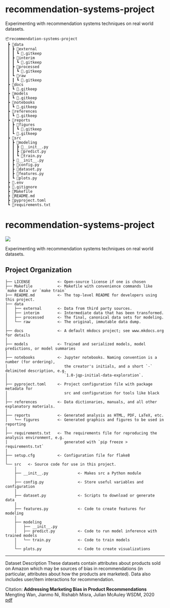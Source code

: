 # recommendation-systems-project
 Experimenting with recommendation systems techniques on real world datasets.

```
📦recommendation-systems-project
 ┣ 📂data
 ┃ ┣ 📂external
 ┃ ┃ ┗ 📜.gitkeep
 ┃ ┣ 📂interim
 ┃ ┃ ┗ 📜.gitkeep
 ┃ ┣ 📂processed
 ┃ ┃ ┗ 📜.gitkeep
 ┃ ┗ 📂raw
 ┃ ┃ ┗ 📜.gitkeep
 ┣ 📂docs
 ┃ ┗ 📜.gitkeep
 ┣ 📂models
 ┃ ┗ 📜.gitkeep
 ┣ 📂notebooks
 ┃ ┗ 📜.gitkeep
 ┣ 📂references
 ┃ ┗ 📜.gitkeep
 ┣ 📂reports
 ┃ ┣ 📂figures
 ┃ ┃ ┗ 📜.gitkeep
 ┃ ┗ 📜.gitkeep
 ┣ 📂src
 ┃ ┣ 📂modeling
 ┃ ┃ ┣ 📜__init__.py
 ┃ ┃ ┣ 📜predict.py
 ┃ ┃ ┗ 📜train.py
 ┃ ┣ 📜__init__.py
 ┃ ┣ 📜config.py
 ┃ ┣ 📜dataset.py
 ┃ ┣ 📜features.py
 ┃ ┗ 📜plots.py
 ┣ 📜.env
 ┣ 📜.gitignore
 ┣ 📜Makefile
 ┣ 📜README.md
 ┣ 📜pyproject.toml
 ┗ 📜requirements.txt
 ```

 # recommendation-systems-project

<a target="_blank" href="https://cookiecutter-data-science.drivendata.org/">
    <img src="https://img.shields.io/badge/CCDS-Project%20template-328F97?logo=cookiecutter" />
</a>

Experimenting with recommendation systems techniques on real world datasets.

## Project Organization

```
├── LICENSE            <- Open-source license if one is chosen
├── Makefile           <- Makefile with convenience commands like `make data` or `make train`
├── README.md          <- The top-level README for developers using this project.
├── data
│   ├── external       <- Data from third party sources.
│   ├── interim        <- Intermediate data that has been transformed.
│   ├── processed      <- The final, canonical data sets for modeling.
│   └── raw            <- The original, immutable data dump.
│
├── docs               <- A default mkdocs project; see www.mkdocs.org for details
│
├── models             <- Trained and serialized models, model predictions, or model summaries
│
├── notebooks          <- Jupyter notebooks. Naming convention is a number (for ordering),
│                         the creator's initials, and a short `-` delimited description, e.g.
│                         `1.0-jqp-initial-data-exploration`.
│
├── pyproject.toml     <- Project configuration file with package metadata for 
│                         src and configuration for tools like black
│
├── references         <- Data dictionaries, manuals, and all other explanatory materials.
│
├── reports            <- Generated analysis as HTML, PDF, LaTeX, etc.
│   └── figures        <- Generated graphics and figures to be used in reporting
│
├── requirements.txt   <- The requirements file for reproducing the analysis environment, e.g.
│                         generated with `pip freeze > requirements.txt`
│
├── setup.cfg          <- Configuration file for flake8
│
└── src   <- Source code for use in this project.
    │
    ├── __init__.py             <- Makes src a Python module
    │
    ├── config.py               <- Store useful variables and configuration
    │
    ├── dataset.py              <- Scripts to download or generate data
    │
    ├── features.py             <- Code to create features for modeling
    │
    ├── modeling                
    │   ├── __init__.py 
    │   ├── predict.py          <- Code to run model inference with trained models          
    │   └── train.py            <- Code to train models
    │
    └── plots.py                <- Code to create visualizations
```

--------
Dataset Description
These datasets contain attributes about products sold on Amazon which may be sources of bias in recommendations (in particular, attributes about how the products are marketed). Data also includes user/item interactions for recommendation.

Citation:
__Addressing Marketing Bias in Product Recommendations__  
Mengting Wan, Jianmo Ni, Rishabh Misra, Julian McAuley
WSDM, 2020  
[pdf](https://cseweb.ucsd.edu/~jmcauley/reviews/wsdm20a.pdf)

